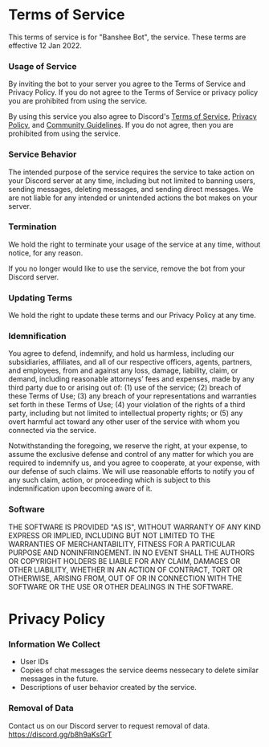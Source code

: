 # Terms of Service

This terms of service is for "Banshee Bot", the service. These terms are effective 12 Jan 2022.

### Usage of Service

By inviting the bot to your server you agree to the Terms of Service and Privacy Policy. If you do not agree to the Terms of Service or privacy policy you are prohibited from using the service.

By using this service you also agree to Discord's [Terms of Service](https://discord.com/terms), [Privacy Policy](https://discord.com/privacy), and [Community Guidelines](https://discord.com/guidelines). If you do not agree, then you are prohibited from using the service.

### Service Behavior

The intended purpose of the service requires the service to take action on your Discord server at any time, including but not limited to banning users, sending messages, deleting messages, and sending direct messages. We are not liable for any intended or unintended actions the bot makes on your server.

### Termination

We hold the right to terminate your usage of the service at any time, without notice, for any reason.

If you no longer would like to use the service, remove the bot from your Discord server.

### Updating Terms

We hold the right to update these terms and our Privacy Policy at any time.

### Idemnification

You agree to defend, indemnify, and hold us harmless, including our subsidiaries, affiliates, and all of our respective officers, agents, partners, and employees, from and against any loss, damage, liability, claim, or demand, including reasonable attorneys’ fees and expenses, made by any third party due to or arising out of: (1) use of the service; (2) breach of these Terms of Use; (3) any breach of your representations and warranties set forth in these Terms of Use; (4) your violation of the rights of a third party, including but not limited to intellectual property rights; or (5) any overt harmful act toward any other user of the service with whom you connected via the service.

Notwithstanding the foregoing, we reserve the right, at your expense, to assume the exclusive defense and control of any matter for which you are required to indemnify us, and you agree to cooperate, at your expense, with our defense of such claims. We will use reasonable efforts to notify you of any such claim, action, or proceeding which is subject to this indemnification upon becoming aware of it.

### Software

THE SOFTWARE IS PROVIDED "AS IS", WITHOUT WARRANTY OF ANY KIND EXPRESS OR IMPLIED, INCLUDING BUT NOT LIMITED TO THE WARRANTIES OF MERCHANTABILITY, FITNESS FOR A PARTICULAR PURPOSE AND NONINFRINGEMENT. IN NO EVENT SHALL THE AUTHORS OR COPYRIGHT HOLDERS BE LIABLE FOR ANY CLAIM, DAMAGES OR OTHER LIABILITY, WHETHER IN AN ACTION OF CONTRACT, TORT OR OTHERWISE, ARISING FROM, OUT OF OR IN CONNECTION WITH THE SOFTWARE OR THE USE OR OTHER DEALINGS IN THE SOFTWARE.

# Privacy Policy

### Information We Collect

- User IDs
- Copies of chat messages the service deems nessecary to delete similar messages in the future.
- Descriptions of user behavior created by the service.

### Removal of Data

Contact us on our Discord server to request removal of data.
 https://discord.gg/b8h9aKsGrT
